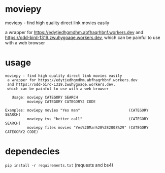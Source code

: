 # moviepy
moviepy - find high quality direct link movies easily

a wrapper for https://edytjedhgmdhm.abfhaqrhbnf.workers.dev and https://odd-bird-1319.zwuhygoaqe.workers.dev, which can be painful to use with a web browser

# usage
```
moviepy - find high quality direct link movies easily
 a wrapper for https://edytjedhgmdhm.abfhaqrhbnf.workers.dev
 and https://odd-bird-1319.zwuhygoaqe.workers.dev,
 which can be painful to use with a web browser

   Usage: moviepy CATEGORY SEARCH
          moviepy CATEGORY CATEGORY2 CODE

Examples: moviepy movies "Yes man"                      (CATEGORY SEARCH)
          moviepy tvs "better call"                     (CATEGORY SEARCH)
          moviepy files movies "Yes%20Man%20%282008%29" (CATEGORY CATEGORY2 CODE)
```

# dependecies
`pip install -r requirements.txt` (requests and bs4)
